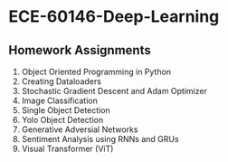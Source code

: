# ECE-60146-Deep-Learning

## Homework Assignments
1) Object Oriented Programming in Python
2) Creating Dataloaders
3) Stochastic Gradient Descent and Adam Optimizer
4) Image Classification
5) Single Object Detection
6) Yolo Object Detection
7) Generative Adversial Networks
8) Sentiment Analysis using RNNs and GRUs
9) Visual Transformer (ViT)
